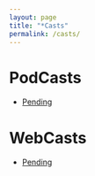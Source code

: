 ```yaml
---
layout: page
title: "*Casts"
permalink: /casts/
---
```


# PodCasts

* [Pending](#)

# WebCasts

* [Pending](#)

